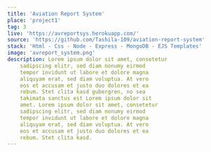 ```yaml
---
title: 'Aviation Report System'
place: 'project1'
tag: 3
live: 'https://avreportsys.herokuapp.com/'
source: 'https://github.com/Tashila-109/aviation-report-system'
stack: 'Html - Css - Node - Express - MongoDB - EJS Templates'
image: 'avreport_system.png'
description: Lorem ipsum dolor sit amet, consetetur
    sadipscing elitr, sed diam nonumy eirmod
    tempor invidunt ut labore et dolore magna
    aliquyam erat, sed diam voluptua. At vero
    eos et accusam et justo duo dolores et ea
    rebum. Stet clita kasd gubergren, no sea
    takimata sanctus est Lorem ipsum dolor sit
    amet. Lorem ipsum dolor sit amet, consetetur
    sadipscing elitr, sed diam nonumy eirmod
    tempor invidunt ut labore et dolore magna
    aliquyam erat, sed diam voluptua. At vero
    eos et accusam et justo duo dolores et ea
    rebum. Stet clita kasd.
---
```


